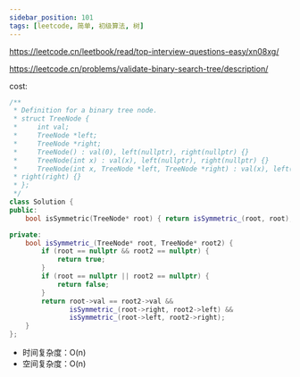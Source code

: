 ```yaml
---
sidebar_position: 101
tags: [leetcode, 简单, 初级算法, 树]
---
```


https://leetcode.cn/leetbook/read/top-interview-questions-easy/xn08xg/

https://leetcode.cn/problems/validate-binary-search-tree/description/

cost: 

```cpp
/**
 * Definition for a binary tree node.
 * struct TreeNode {
 *     int val;
 *     TreeNode *left;
 *     TreeNode *right;
 *     TreeNode() : val(0), left(nullptr), right(nullptr) {}
 *     TreeNode(int x) : val(x), left(nullptr), right(nullptr) {}
 *     TreeNode(int x, TreeNode *left, TreeNode *right) : val(x), left(left),
 * right(right) {}
 * };
 */
class Solution {
public:
    bool isSymmetric(TreeNode* root) { return isSymmetric_(root, root); }

private:
    bool isSymmetric_(TreeNode* root, TreeNode* root2) {
        if (root == nullptr && root2 == nullptr) {
            return true;
        }
        if (root == nullptr || root2 == nullptr) {
            return false;
        }
        return root->val == root2->val &&
               isSymmetric_(root->right, root2->left) &&
               isSymmetric_(root->left, root2->right);
    }
};
```

- 时间复杂度：O(n)
- 空间复杂度：O(n)

